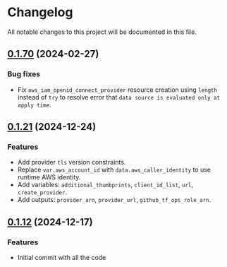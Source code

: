 # Changelog

All notable changes to this project will be documented in this file.

## [0.1.70]() (2024-02-27)

### Bug fixes

* Fix `aws_iam_openid_connect_provider` resource creation using `length` instead of `try` to resolve error that `data source is evaluated only at apply time`.

## [0.1.21]() (2024-12-24)

### Features

* Add provider `tls` version constraints.
* Replace `var.aws_account_id` with `data.aws_caller_identity` to use runtime AWS identity.
* Add variables: `additional_thumbprints`, `client_id_list`, `url`, `create_provider`.
* Add outputs: `provider_arn`, `provider_url`, `github_tf_ops_role_arn`.

## [0.1.12]() (2024-12-17)

### Features

* Initial commit with all the code
